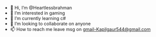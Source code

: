 - 👋 Hi, I’m @Heartlessbrahman
- 👀 I’m interested in gaming
- 🌱 I’m currently learning c#
- 💞️ I’m looking to collaborate on anyone
- 📫 How to reach me leave msg on gmail-Kapilgaur544@gmail.com

<!---
Heartlessbrahman/Heartlessbrahman is a ✨ special ✨ repository because its `README.md` (this file) appears on your GitHub profile.
You can click the Preview link to take a look at your changes.
--->
